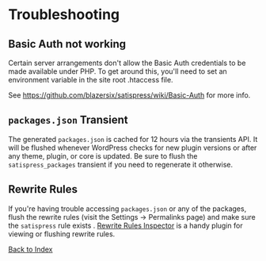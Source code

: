 # Troubleshooting

## Basic Auth not working

Certain server arrangements don't allow the Basic Auth credentials to be made available under PHP. To get around this, you'll need to set an environment variable in the site root .htaccess file.

See https://github.com/blazersix/satispress/wiki/Basic-Auth for more info.

## `packages.json` Transient

The generated `packages.json` is cached for 12 hours via the transients API. It will be flushed whenever WordPress checks for new plugin versions or after any theme, plugin, or core is updated. Be sure to flush the `satispress_packages` transient if you need to regenerate it otherwise.

## Rewrite Rules

If you're having trouble accessing `packages.json` or any of the packages, flush the rewrite rules (visit the Settings -> Permalinks page) and make sure the `satispress` rule exists . [Rewrite Rules Inspector](https://wordpress.org/plugins/rewrite-rules-inspector/) is a handy plugin for viewing or flushing rewrite rules.

[Back to Index](Index.md)
